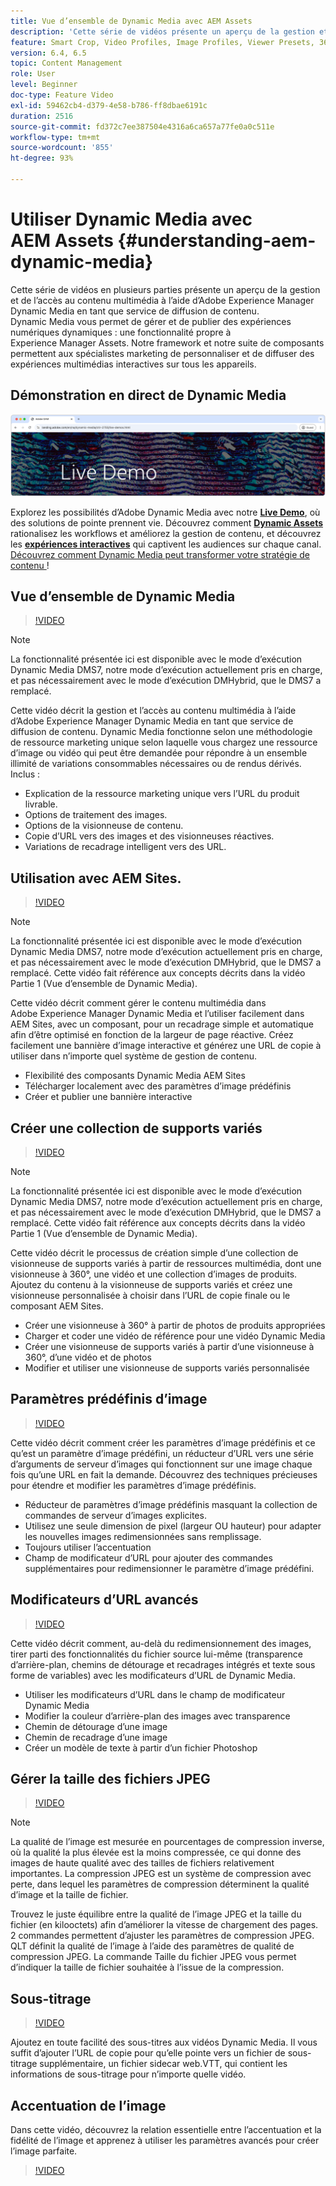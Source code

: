 ```yaml
---
title: Vue d’ensemble de Dynamic Media avec AEM Assets
description: 'Cette série de vidéos présente un aperçu de la gestion et de l’accès du contenu multimédia à l’aide d’Adobe Experience Manager Dynamic Media en tant que service de diffusion de contenu. Dynamic Media vous permet de gérer et de publier des expériences numériques dynamiques : une fonctionnalité propre à Experience Manager Assets. Notre framework et notre suite de composants permettent aux spécialistes marketing de personnaliser et de diffuser des expériences multimédias interactives sur tous les appareils.'
feature: Smart Crop, Video Profiles, Image Profiles, Viewer Presets, 360 VR Video, Image Sets, Spin Sets
version: 6.4, 6.5
topic: Content Management
role: User
level: Beginner
doc-type: Feature Video
exl-id: 59462cb4-d379-4e58-b786-ff8dbae6191c
duration: 2516
source-git-commit: fd372c7ee387504e4316a6ca657a77fe0a0c511e
workflow-type: tm+mt
source-wordcount: '855'
ht-degree: 93%

---
```


# Utiliser Dynamic Media avec AEM Assets {#understanding-aem-dynamic-media}

Cette série de vidéos en plusieurs parties présente un aperçu de la gestion et de l’accès au contenu multimédia à l’aide d’Adobe Experience Manager Dynamic Media en tant que service de diffusion de contenu. Dynamic Media vous permet de gérer et de publier des expériences numériques dynamiques : une fonctionnalité propre à Experience Manager Assets. Notre framework et notre suite de composants permettent aux spécialistes marketing de personnaliser et de diffuser des expériences multimédias interactives sur tous les appareils.

## Démonstration en direct de Dynamic Media

[![Démo en direct AEM Assets Dynamic Media](./assets/overview/live-demo.png)](https://landing.adobe.com/en/na/dynamic-media/ctir-2755/live-demos.html)

Explorez les possibilités d’Adobe Dynamic Media avec notre [**Live Demo**](https://landing.adobe.com/en/na/dynamic-media/ctir-2755/live-demos.html), où des solutions de pointe prennent vie. Découvrez comment [**Dynamic Assets**](https://landing.adobe.com/en/na/dynamic-media/ctir-2755/dynamic-assets.html) rationalisez les workflows et améliorez la gestion de contenu, et découvrez les [**expériences interactives**](https://landing.adobe.com/en/na/dynamic-media/ctir-2755/interactive-experiences.html) qui captivent les audiences sur chaque canal. [Découvrez comment Dynamic Media peut transformer votre stratégie de contenu ](https://landing.adobe.com/en/na/dynamic-media/ctir-2755/live-demos.html) !

## Vue d’ensemble de Dynamic Media

>[!VIDEO](https://video.tv.adobe.com/v/27144?quality=12&learn=on)

>[!NOTE]
>
>La fonctionnalité présentée ici est disponible avec le mode d’exécution Dynamic Media DMS7, notre mode d’exécution actuellement pris en charge, et pas nécessairement avec le mode d’exécution DMHybrid, que le DMS7 a remplacé.

Cette vidéo décrit la gestion et l’accès au contenu multimédia à l’aide d’Adobe Experience Manager Dynamic Media en tant que service de diffusion de contenu. Dynamic Media fonctionne selon une méthodologie de ressource marketing unique selon laquelle vous chargez une ressource d’image ou vidéo qui peut être demandée pour répondre à un ensemble illimité de variations consommables nécessaires ou de rendus dérivés. Inclus :

* Explication de la ressource marketing unique vers l’URL du produit livrable.
* Options de traitement des images.
* Options de la visionneuse de contenu.
* Copie d’URL vers des images et des visionneuses réactives.
* Variations de recadrage intelligent vers des URL.

## Utilisation avec AEM Sites.

>[!VIDEO](https://video.tv.adobe.com/v/27145?quality=12&learn=on)

>[!NOTE]
>
>La fonctionnalité présentée ici est disponible avec le mode d’exécution Dynamic Media DMS7, notre mode d’exécution actuellement pris en charge, et pas nécessairement avec le mode d’exécution DMHybrid, que le DMS7 a remplacé. Cette vidéo fait référence aux concepts décrits dans la vidéo Partie 1 (Vue d’ensemble de Dynamic Media).

Cette vidéo décrit comment gérer le contenu multimédia dans Adobe Experience Manager Dynamic Media et l’utiliser facilement dans AEM Sites, avec un composant, pour un recadrage simple et automatique afin d’être optimisé en fonction de la largeur de page réactive. Créez facilement une bannière d’image interactive et générez une URL de copie à utiliser dans n’importe quel système de gestion de contenu.

* Flexibilité des composants Dynamic Media AEM Sites
* Télécharger localement avec des paramètres d’image prédéfinis
* Créer et publier une bannière interactive

## Créer une collection de supports variés

>[!VIDEO](https://video.tv.adobe.com/v/27146?quality=12&learn=on)

>[!NOTE]
>
>La fonctionnalité présentée ici est disponible avec le mode d’exécution Dynamic Media DMS7, notre mode d’exécution actuellement pris en charge, et pas nécessairement avec le mode d’exécution DMHybrid, que le DMS7 a remplacé. Cette vidéo fait référence aux concepts décrits dans la vidéo Partie 1 (Vue d’ensemble de Dynamic Media).

Cette vidéo décrit le processus de création simple d’une collection de visionneuse de supports variés à partir de ressources multimédia, dont une visionneuse à 360°, une vidéo et une collection d’images de produits. Ajoutez du contenu à la visionneuse de supports variés et créez une visionneuse personnalisée à choisir dans l’URL de copie finale ou le composant AEM Sites.

* Créer une visionneuse à 360° à partir de photos de produits appropriées
* Charger et coder une vidéo de référence pour une vidéo Dynamic Media
* Créer une visionneuse de supports variés à partir d’une visionneuse à 360°, d’une vidéo et de photos
* Modifier et utiliser une visionneuse de supports variés personnalisée

## Paramètres prédéfinis d’image

>[!VIDEO](https://video.tv.adobe.com/v/27320?quality=12&learn=on)

Cette vidéo décrit comment créer les paramètres d’image prédéfinis et ce qu’est un paramètre d’image prédéfini, un réducteur d’URL vers une série d’arguments de serveur d’images qui fonctionnent sur une image chaque fois qu’une URL en fait la demande. Découvrez des techniques précieuses pour étendre et modifier les paramètres d’image prédéfinis.

* Réducteur de paramètres d’image prédéfinis masquant la collection de commandes de serveur d’images explicites.
* Utilisez une seule dimension de pixel (largeur OU hauteur) pour adapter les nouvelles images redimensionnées sans remplissage.
* Toujours utiliser l’accentuation
* Champ de modificateur d’URL pour ajouter des commandes supplémentaires pour redimensionner le paramètre d’image prédéfini.

## Modificateurs d’URL avancés

>[!VIDEO](https://video.tv.adobe.com/v/27319?quality=12&learn=on)

Cette vidéo décrit comment, au-delà du redimensionnement des images, tirer parti des fonctionnalités du fichier source lui-même (transparence d’arrière-plan, chemins de détourage et recadrages intégrés et texte sous forme de variables) avec les modificateurs d’URL de Dynamic Media.

* Utiliser les modificateurs d’URL dans le champ de modificateur Dynamic Media
* Modifier la couleur d’arrière-plan des images avec transparence
* Chemin de détourage d’une image
* Chemin de recadrage d’une image
* Créer un modèle de texte à partir d’un fichier Photoshop

## Gérer la taille des fichiers JPEG

>[!VIDEO](https://video.tv.adobe.com/v/27404?quality=12&learn=on)


>[!NOTE]
>
>La qualité de l’image est mesurée en pourcentages de compression inverse, où la qualité la plus élevée est la moins compressée, ce qui donne des images de haute qualité avec des tailles de fichiers relativement importantes. La compression JPEG est un système de compression avec perte, dans lequel les paramètres de compression déterminent la qualité d’image et la taille de fichier.

Trouvez le juste équilibre entre la qualité de l’image JPEG et la taille du fichier (en kilooctets) afin d’améliorer la vitesse de chargement des pages. 2 commandes permettent d’ajuster les paramètres de compression JPEG. QLT définit la qualité de l’image à l’aide des paramètres de qualité de compression JPEG. La commande Taille du fichier JPEG vous permet d’indiquer la taille de fichier souhaitée à l’issue de la compression.

## Sous-titrage

>[!VIDEO](https://video.tv.adobe.com/v/28074?quality=12&learn=on)

Ajoutez en toute facilité des sous-titres aux vidéos Dynamic Media. Il vous suffit d’ajouter l’URL de copie pour qu’elle pointe vers un fichier de sous-titrage supplémentaire, un fichier sidecar web.VTT, qui contient les informations de sous-titrage pour n’importe quelle vidéo.

## Accentuation de l’image

Dans cette vidéo, découvrez la relation essentielle entre l’accentuation et la fidélité de l’image et apprenez à utiliser les paramètres avancés pour créer l’image parfaite.

>[!VIDEO](https://demos-pub.assetsadobe.com/etc/dam/viewers/s7viewers/html5/VideoViewer.html?asset=%2Fcontent%2Fdam%2Fdm-public-facing-upgrade-portal-video%2F04_DynamicImagery_AdvancedSettings_071917_BH.mp4&amp;config=/etc/dam/presets/viewer/Video_social&amp;serverUrl=https%3A%2F%2Fadobedemo62-h.assetsadobe.com%2Fis%2Fimage%2F&amp;contenturl=%2F&amp;config2=/etc/dam/presets/analytics&amp;videoserverurl=https://gateway-na.assetsadobe.com/DMGateway/public/demoCo&amp;posterimage=/content/dam/dm-public-facing-upgrade-portal-video/04_DynamicImagery_AdvancedSettings_071917_BH.mp4)
